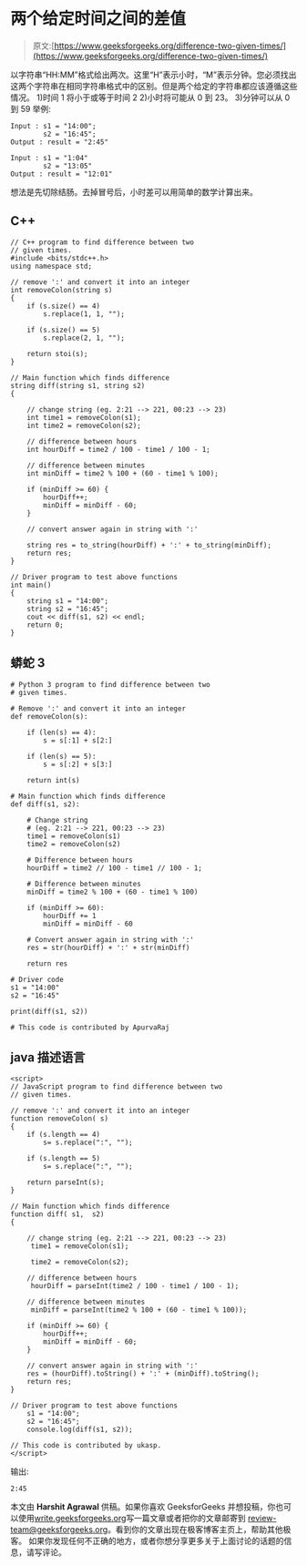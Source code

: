# 两个给定时间之间的差值

> 原文:[https://www.geeksforgeeks.org/difference-two-given-times/](https://www.geeksforgeeks.org/difference-two-given-times/)

以字符串“HH:MM”格式给出两次。这里“H”表示小时，“M”表示分钟。您必须找出这两个字符串在相同字符串格式中的区别。但是两个给定的字符串都应该遵循这些情况。
1)时间 1 将小于或等于时间 2
2)小时将可能从 0 到 23。
3)分钟可以从 0 到 59
举例:

```
Input : s1 = "14:00";
        s2 = "16:45";
Output : result = "2:45"

Input : s1 = "1:04"
        s2 = "13:05"
Output : result = "12:01"
```

想法是先切除结肠。去掉冒号后，小时差可以用简单的数学计算出来。

## C++

```
// C++ program to find difference between two
// given times.
#include <bits/stdc++.h>
using namespace std;

// remove ':' and convert it into an integer
int removeColon(string s)
{
    if (s.size() == 4)
        s.replace(1, 1, "");

    if (s.size() == 5)
        s.replace(2, 1, "");

    return stoi(s);
}

// Main function which finds difference
string diff(string s1, string s2)
{

    // change string (eg. 2:21 --> 221, 00:23 --> 23)
    int time1 = removeColon(s1);
    int time2 = removeColon(s2);

    // difference between hours
    int hourDiff = time2 / 100 - time1 / 100 - 1;

    // difference between minutes
    int minDiff = time2 % 100 + (60 - time1 % 100);

    if (minDiff >= 60) {
        hourDiff++;
        minDiff = minDiff - 60;
    }

    // convert answer again in string with ':'

    string res = to_string(hourDiff) + ':' + to_string(minDiff);
    return res;
}

// Driver program to test above functions
int main()
{
    string s1 = "14:00";
    string s2 = "16:45";
    cout << diff(s1, s2) << endl;
    return 0;
}
```

## 蟒蛇 3

```
# Python 3 program to find difference between two
# given times.

# Remove ':' and convert it into an integer
def removeColon(s):

    if (len(s) == 4):
        s = s[:1] + s[2:]

    if (len(s) == 5):
        s = s[:2] + s[3:]

    return int(s)

# Main function which finds difference
def diff(s1, s2):

    # Change string
    # (eg. 2:21 --> 221, 00:23 --> 23)
    time1 = removeColon(s1)
    time2 = removeColon(s2)

    # Difference between hours
    hourDiff = time2 // 100 - time1 // 100 - 1;

    # Difference between minutes
    minDiff = time2 % 100 + (60 - time1 % 100)

    if (minDiff >= 60):
        hourDiff += 1
        minDiff = minDiff - 60

    # Convert answer again in string with ':'
    res = str(hourDiff) + ':' + str(minDiff)

    return res

# Driver code
s1 = "14:00"
s2 = "16:45"

print(diff(s1, s2))

# This code is contributed by ApurvaRaj
```

## java 描述语言

```
<script>
// JavaScript program to find difference between two
// given times.

// remove ':' and convert it into an integer
function removeColon( s)
{
    if (s.length == 4)
        s= s.replace(":", "");

    if (s.length == 5)
        s= s.replace(":", "");

    return parseInt(s);
}

// Main function which finds difference
function diff( s1,  s2)
{

    // change string (eg. 2:21 --> 221, 00:23 --> 23)
     time1 = removeColon(s1);

     time2 = removeColon(s2);

    // difference between hours
     hourDiff = parseInt(time2 / 100 - time1 / 100 - 1);

    // difference between minutes
     minDiff = parseInt(time2 % 100 + (60 - time1 % 100));

    if (minDiff >= 60) {
        hourDiff++;
        minDiff = minDiff - 60;
    }

    // convert answer again in string with ':'
    res = (hourDiff).toString() + ':' + (minDiff).toString();
    return res;
}

// Driver program to test above functions
    s1 = "14:00";
    s2 = "16:45";
    console.log(diff(s1, s2));

// This code is contributed by ukasp.
</script>
```

输出:

```
2:45
```

本文由 **Harshit Agrawal** 供稿。如果你喜欢 GeeksforGeeks 并想投稿，你也可以使用[write.geeksforgeeks.org](http://www.write.geeksforgeeks.org)写一篇文章或者把你的文章邮寄到 review-team@geeksforgeeks.org。看到你的文章出现在极客博客主页上，帮助其他极客。
如果你发现任何不正确的地方，或者你想分享更多关于上面讨论的话题的信息，请写评论。